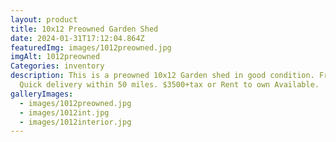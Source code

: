 ```yaml
---
layout: product
title: 10x12 Preowned Garden Shed
date: 2024-01-31T17:12:04.864Z
featuredImg: images/1012preowned.jpg
imgAlt: 1012preowned
Categories: inventory
description: This is a preowned 10x12 Garden shed in good condition. Free and
  Quick delivery within 50 miles. $3500+tax or Rent to own Available.
galleryImages:
  - images/1012preowned.jpg
  - images/1012int.jpg
  - images/1012interior.jpg
---
```

